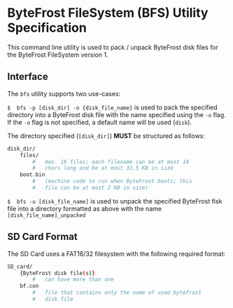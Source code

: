 #   ByteFrost FileSystem (BFS) Utility Specification

This command line utility is used to pack / unpack ByteFrost disk
files for the ByteFrost FileSystem version 1.

##  Interface

The `bfs` utility supports two use-cases:

`$  bfs -p [disk_dir] -o {disk_file_name}` is used to pack the
specified directory into a ByteFrost disk file with the name
specified using the `-o` flag. If the `-o` flag is not specified,
a default name will be used (`disk`).

The directory specified (`[disk_dir]`) **MUST** be structured as follows:

```bash
disk_dir/
    files/
        #   max. 16 files; each filename can be at most 14 
        #   chars long and be at most 31.5 KB in size
    boot.bin
        #   (machine code to run when ByteFrost boots; this 
        #   file can be at most 2 KB in size)
```

`$  bfs -u [disk_file_name]` is used to unpack the specified
ByteFrost fisk file into a directory formatted as above with
the name `[disk_file_name]_unpacked`

##  SD Card Format

The SD Card uses a FAT16/32 filesystem with the following required format:

```bash
SD_card/
    {ByteFrost disk file(s)}    
        #   can have more than one
    bf.con 
        #   file that contains only the name of used bytefrost 
        #   disk file
```